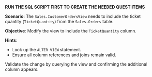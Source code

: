 **RUN THE SQL SCRIPT FIRST TO CREATE THE NEEDED QUEST ITEMS**

**Scenario**:
The `Sales.CustomerOrdersView` needs to include the ticket quantity (`TicketQuantity`) from the `Sales.Orders` table.

**Objective**:
Modify the view to include the `TicketQuantity` column.

**Hints**:
- Look up the `ALTER VIEW` statement.
- Ensure all column references and joins remain valid.

Validate the change by querying the view and confirming the additional column appears.
